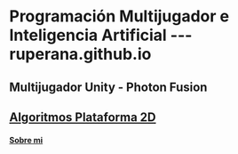 # Programación Multijugador e Inteligencia Artificial   ---  ruperana.github.io

## Multijugador Unity - Photon Fusion
## [Algoritmos Plataforma 2D](/algoritmos/ind_algo.md)


#### [Sobre mi](/algoritmos/presentacion.md)
